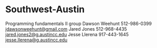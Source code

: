 # Southwest-Austin
Programming fundamentals II group
Dawson Weehunt 
  512-986-0399
  jdawsonweehunt@gmail.com
Jared Jones 
  512-968-4435
  jared.jones2@g.austincc.edu
Jesse Llerena
  917-443-1645
  jesse.llerena@g.austincc.edu
  
